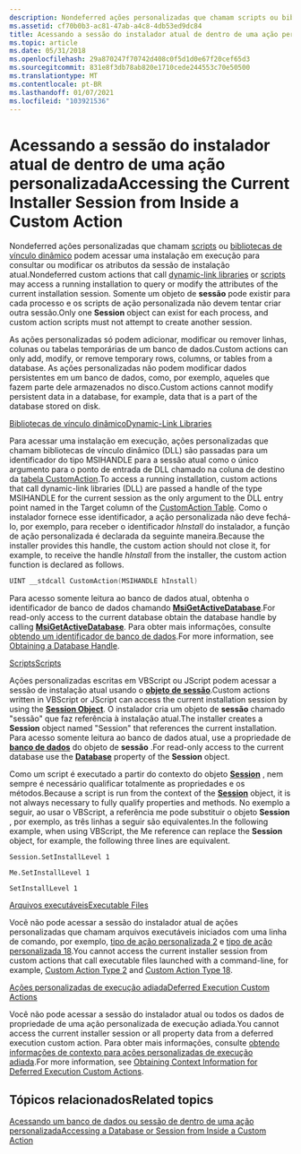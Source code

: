 ```yaml
---
description: Nondeferred ações personalizadas que chamam scripts ou bibliotecas de vínculo dinâmico podem acessar uma instalação em execução para consultar ou modificar os atributos da sessão de instalação atual.
ms.assetid: cf70b0b3-ac81-47ab-a4c8-4db53ed9dc84
title: Acessando a sessão do instalador atual de dentro de uma ação personalizada
ms.topic: article
ms.date: 05/31/2018
ms.openlocfilehash: 29a870247f70742d408c0f5d1d0e67f20cef65d3
ms.sourcegitcommit: 831e8f3db78ab820e1710cede244553c70e50500
ms.translationtype: MT
ms.contentlocale: pt-BR
ms.lasthandoff: 01/07/2021
ms.locfileid: "103921536"
---
```

# <a name="accessing-the-current-installer-session-from-inside-a-custom-action"></a><span data-ttu-id="0003e-103">Acessando a sessão do instalador atual de dentro de uma ação personalizada</span><span class="sxs-lookup"><span data-stu-id="0003e-103">Accessing the Current Installer Session from Inside a Custom Action</span></span>

<span data-ttu-id="0003e-104">Nondeferred ações personalizadas que chamam [scripts](scripts.md) ou [bibliotecas de vínculo dinâmico](dynamic-link-libraries.md) podem acessar uma instalação em execução para consultar ou modificar os atributos da sessão de instalação atual.</span><span class="sxs-lookup"><span data-stu-id="0003e-104">Nondeferred custom actions that call [dynamic-link libraries](dynamic-link-libraries.md) or [scripts](scripts.md) may access a running installation to query or modify the attributes of the current installation session.</span></span> <span data-ttu-id="0003e-105">Somente um objeto de **sessão** pode existir para cada processo e os scripts de ação personalizada não devem tentar criar outra sessão.</span><span class="sxs-lookup"><span data-stu-id="0003e-105">Only one **Session** object can exist for each process, and custom action scripts must not attempt to create another session.</span></span>

<span data-ttu-id="0003e-106">As ações personalizadas só podem adicionar, modificar ou remover linhas, colunas ou tabelas temporárias de um banco de dados.</span><span class="sxs-lookup"><span data-stu-id="0003e-106">Custom actions can only add, modify, or remove temporary rows, columns, or tables from a database.</span></span> <span data-ttu-id="0003e-107">As ações personalizadas não podem modificar dados persistentes em um banco de dados, como, por exemplo, aqueles que fazem parte dele armazenados no disco.</span><span class="sxs-lookup"><span data-stu-id="0003e-107">Custom actions cannot modify persistent data in a database, for example, data that is a part of the database stored on disk.</span></span>

[<span data-ttu-id="0003e-108">Bibliotecas de vínculo dinâmico</span><span class="sxs-lookup"><span data-stu-id="0003e-108">Dynamic-Link Libraries</span></span>](dynamic-link-libraries.md)

<span data-ttu-id="0003e-109">Para acessar uma instalação em execução, ações personalizadas que chamam bibliotecas de vínculo dinâmico (DLL) são passadas para um identificador do tipo MSIHANDLE para a sessão atual como o único argumento para o ponto de entrada de DLL chamado na coluna de destino da [tabela CustomAction](customaction-table.md).</span><span class="sxs-lookup"><span data-stu-id="0003e-109">To access a running installation, custom actions that call dynamic-link libraries (DLL) are passed a handle of the type MSIHANDLE for the current session as the only argument to the DLL entry point named in the Target column of the [CustomAction Table](customaction-table.md).</span></span> <span data-ttu-id="0003e-110">Como o instalador fornece esse identificador, a ação personalizada não deve fechá-lo, por exemplo, para receber o identificador *hInstall* do instalador, a função de ação personalizada é declarada da seguinte maneira.</span><span class="sxs-lookup"><span data-stu-id="0003e-110">Because the installer provides this handle, the custom action should not close it, for example, to receive the handle *hInstall* from the installer, the custom action function is declared as follows.</span></span>


```C++
UINT __stdcall CustomAction(MSIHANDLE hInstall)
```



<span data-ttu-id="0003e-111">Para acesso somente leitura ao banco de dados atual, obtenha o identificador de banco de dados chamando [**MsiGetActiveDatabase**](/windows/desktop/api/Msiquery/nf-msiquery-msigetactivedatabase).</span><span class="sxs-lookup"><span data-stu-id="0003e-111">For read-only access to the current database obtain the database handle by calling [**MsiGetActiveDatabase**](/windows/desktop/api/Msiquery/nf-msiquery-msigetactivedatabase).</span></span> <span data-ttu-id="0003e-112">Para obter mais informações, consulte [obtendo um identificador de banco de dados](obtaining-a-database-handle.md).</span><span class="sxs-lookup"><span data-stu-id="0003e-112">For more information, see [Obtaining a Database Handle](obtaining-a-database-handle.md).</span></span>

[<span data-ttu-id="0003e-113">Scripts</span><span class="sxs-lookup"><span data-stu-id="0003e-113">Scripts</span></span>](scripts.md)

<span data-ttu-id="0003e-114">Ações personalizadas escritas em VBScript ou JScript podem acessar a sessão de instalação atual usando o [**objeto de sessão**](session-object.md).</span><span class="sxs-lookup"><span data-stu-id="0003e-114">Custom actions written in VBScript or JScript can access the current installation session by using the [**Session Object**](session-object.md).</span></span> <span data-ttu-id="0003e-115">O instalador cria um objeto de **sessão** chamado "sessão" que faz referência à instalação atual.</span><span class="sxs-lookup"><span data-stu-id="0003e-115">The installer creates a **Session** object named "Session" that references the current installation.</span></span> <span data-ttu-id="0003e-116">Para acesso somente leitura ao banco de dados atual, use a propriedade de [**banco de dados**](session-database.md) do objeto de **sessão** .</span><span class="sxs-lookup"><span data-stu-id="0003e-116">For read-only access to the current database use the [**Database**](session-database.md) property of the **Session** object.</span></span>

<span data-ttu-id="0003e-117">Como um script é executado a partir do contexto do objeto [**Session**](session-object.md) , nem sempre é necessário qualificar totalmente as propriedades e os métodos.</span><span class="sxs-lookup"><span data-stu-id="0003e-117">Because a script is run from the context of the [**Session**](session-object.md) object, it is not always necessary to fully qualify properties and methods.</span></span> <span data-ttu-id="0003e-118">No exemplo a seguir, ao usar o VBScript, a referência me pode substituir o objeto **Session** , por exemplo, as três linhas a seguir são equivalentes.</span><span class="sxs-lookup"><span data-stu-id="0003e-118">In the following example, when using VBScript, the Me reference can replace the **Session** object, for example, the following three lines are equivalent.</span></span>


```VB
Session.SetInstallLevel 1
```




```VB
Me.SetInstallLevel 1
```




```VB
SetInstallLevel 1
```



[<span data-ttu-id="0003e-119">Arquivos executáveis</span><span class="sxs-lookup"><span data-stu-id="0003e-119">Executable Files</span></span>](executable-files.md)

<span data-ttu-id="0003e-120">Você não pode acessar a sessão do instalador atual de ações personalizadas que chamam arquivos executáveis iniciados com uma linha de comando, por exemplo, [tipo de ação personalizada 2](custom-action-type-2.md) e [tipo de ação personalizada 18](custom-action-type-18.md).</span><span class="sxs-lookup"><span data-stu-id="0003e-120">You cannot access the current installer session from custom actions that call executable files launched with a command-line, for example, [Custom Action Type 2](custom-action-type-2.md) and [Custom Action Type 18](custom-action-type-18.md).</span></span>

[<span data-ttu-id="0003e-121">Ações personalizadas de execução adiada</span><span class="sxs-lookup"><span data-stu-id="0003e-121">Deferred Execution Custom Actions</span></span>](deferred-execution-custom-actions.md)

<span data-ttu-id="0003e-122">Você não pode acessar a sessão do instalador atual ou todos os dados de propriedade de uma ação personalizada de execução adiada.</span><span class="sxs-lookup"><span data-stu-id="0003e-122">You cannot access the current installer session or all property data from a deferred execution custom action.</span></span> <span data-ttu-id="0003e-123">Para obter mais informações, consulte [obtendo informações de contexto para ações personalizadas de execução adiada](obtaining-context-information-for-deferred-execution-custom-actions.md).</span><span class="sxs-lookup"><span data-stu-id="0003e-123">For more information, see [Obtaining Context Information for Deferred Execution Custom Actions](obtaining-context-information-for-deferred-execution-custom-actions.md).</span></span>

## <a name="related-topics"></a><span data-ttu-id="0003e-124">Tópicos relacionados</span><span class="sxs-lookup"><span data-stu-id="0003e-124">Related topics</span></span>

<dl> <dt>

[<span data-ttu-id="0003e-125">Acessando um banco de dados ou sessão de dentro de uma ação personalizada</span><span class="sxs-lookup"><span data-stu-id="0003e-125">Accessing a Database or Session from Inside a Custom Action</span></span>](accessing-a-database-or-session-from-inside-a-custom-action.md)
</dt> </dl>

 

 



